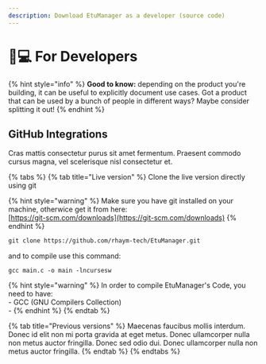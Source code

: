 ```yaml
---
description: Download EtuManager as a developer (source code)
---
```


# 🧑💻 For Developers

{% hint style="info" %}
**Good to know:** depending on the product you're building, it can be useful to explicitly document use cases. Got a product that can be used by a bunch of people in different ways? Maybe consider splitting it out!
{% endhint %}

## GitHub Integrations

Cras mattis consectetur purus sit amet fermentum. Praesent commodo cursus magna, vel scelerisque nisl consectetur et.

{% tabs %}
{% tab title="Live version" %}
Clone the live version directly using git

{% hint style="warning" %}
Make sure you have git installed on your machine, otherwice get it from here:\
[https://git-scm.com/downloads](https://git-scm.com/downloads)
{% endhint %}

```svg
git clone https://github.com/rhaym-tech/EtuManager.git
```

and to compile use this command:

```
gcc main.c -o main -lncursesw
```

{% hint style="warning" %}
In order to compile EtuManager's Code, you need to have:\
\- GCC (GNU Compilers Collection)\
\-
{% endhint %}
{% endtab %}

{% tab title="Previous versions" %}
Maecenas faucibus mollis interdum. Donec id elit non mi porta gravida at eget metus. Donec ullamcorper nulla non metus auctor fringilla. Donec sed odio dui. Donec ullamcorper nulla non metus auctor fringilla.
{% endtab %}
{% endtabs %}
